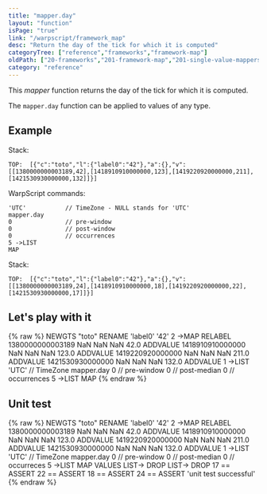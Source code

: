 ```yaml
---
title: "mapper.day"
layout: "function"
isPage: "true"
link: "/warpscript/framework_map"
desc: "Return the day of the tick for which it is computed"
categoryTree: ["reference","frameworks","framework-map"]
oldPath: ["20-frameworks","201-framework-map","201-single-value-mappers","277-mapper_day.html.md"]
category: "reference"
---
```

 

This *mapper* function returns the day of the tick for which it is computed.

The `mapper.day` function can be applied to values of any type.


## Example ##

Stack:

    TOP:  [{"c":"toto","l":{"label0":"42"},"a":{},"v":[[1380000000003189,42],[1418910910000000,123],[1419220920000000,211],[1421530930000000,132]]}]

WarpScript commands:

	'UTC'			// TimeZone - NULL stands for 'UTC'
    mapper.day
    0				// pre-window
    0				// post-window
    0				// occurrences
    5 ->LIST
    MAP

Stack: 

    TOP:  [{"c":"toto","l":{"label0":"42"},"a":{},"v":[[1380000000003189,24],[1418910910000000,18],[1419220920000000,22],[1421530930000000,17]]}]

## Let's play with it ##

{% raw %}
<warp10-warpscript-widget>NEWGTS "toto" RENAME 
'label0' '42' 2 ->MAP RELABEL
1380000000003189 NaN NaN NaN  42.0 ADDVALUE
1418910910000000 NaN NaN NaN 123.0 ADDVALUE
1419220920000000 NaN NaN NaN 211.0 ADDVALUE
1421530930000000 NaN NaN NaN 132.0 ADDVALUE
1 ->LIST
'UTC'			// TimeZone
mapper.day
0  				// pre-window
0  				// post-median
0  				// occurrences
5 ->LIST
MAP
</warp10-warpscript-widget>
{% endraw %}    


## Unit test ##

{% raw %}
<warp10-warpscript-widget>NEWGTS "toto" RENAME 
'label0' '42' 2 ->MAP RELABEL
1380000000003189 NaN NaN NaN  42.0 ADDVALUE
1418910910000000 NaN NaN NaN 123.0 ADDVALUE
1419220920000000 NaN NaN NaN 211.0 ADDVALUE
1421530930000000 NaN NaN NaN 132.0 ADDVALUE
1 ->LIST
'UTC'			// TimeZone
mapper.day
0  				// pre-window
0  				// post-median
0  				// occurreces
5 ->LIST
MAP
VALUES LIST-> DROP
LIST-> DROP
17 == ASSERT
22 == ASSERT
18 == ASSERT
24 == ASSERT
'unit test successful'
</warp10-warpscript-widget>
{% endraw %}